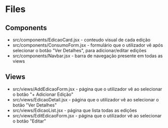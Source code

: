 # Files

## Components
- src/components/EdicaoCard.jsx - conteudo visual de cada edição
- src/components/ConsumoForm.jsx - formulário que o utilizador vê após selecionar o botão "Ver Detalhes", para adicionar/editar edições
- src/components/Navbar.jsx - barra de navegação presente em todas as views

## Views
- src/views/AddEdicaoForm.jsx - página que o utilizador vê ao selecionar o botão "+ Adicionar Edição"
- src/views/EdicaoDetail.jsx - página que o utilizador vê ao selecionar o botão "Ver Detalhes"
- src/views/EdicaoList.jsx - página que lista todas as edições
- src/views/EditEdicaoForm.jsx - página que o utilizador vê ao selecionar o botão "Editar"
